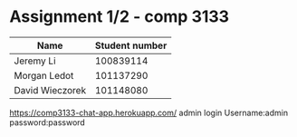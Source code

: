 Assignment 1/2 - comp 3133
=====



Name | Student number
-------|-------
Jeremy Li | 100839114
Morgan Ledot | 101137290
David Wieczorek | 101148080


https://comp3133-chat-app.herokuapp.com/
admin login 
Username:admin  
password:password
